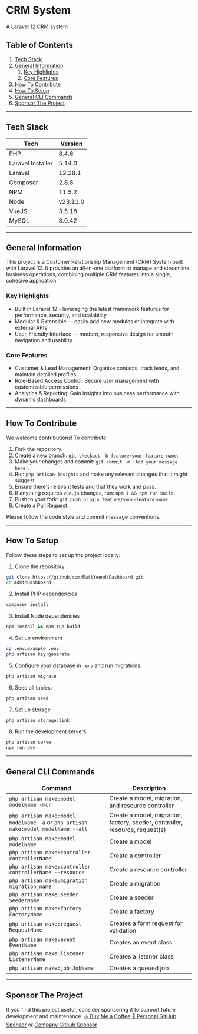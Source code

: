 # CRM System
A Laravel 12 CRM system

<!-- TOC -->
## Table of Contents
1. [Tech Stack](#tech-stack)
2. [General Information](#general-information)
    1. [Key Highlights](#key-highlights)
    2. [Core Features](#core-features)
3. [How To Contribute](#how-to-contribute)
4. [How To Setup](#how-to-setup)
5. [General CLI Commands](#general-cli-commands)
6. [Sponsor The Project](#sponsor-the-project)
<!-- /TOC -->

---

## Tech Stack

| Tech | Version |
|------|---------|
| PHP | 8.4.6 |
| Laravel Installer | 5.14.0 |
| Laravel | 12.28.1 |
| Composer | 2.8.8 |
| NPM | 11.5.2 |
| Node | v23.11.0 |
| VueJS | 3.5.18 |
| MySQL | 8.0.42 |

---

## General Information
This project is a Customer Relationship Management (CRM) System built with Laravel 12.
It provides an all-in-one platform to manage and streamline business operations, combining multiple CRM features into a single, cohesive application.

### Key Highlights
- Built in Laravel 12 - leveraging the latest framework features for performance, security, and scalability
- Modular & Extensible — easily add new modules or integrate with external APIs
- User-Friendly Interface — modern, responsive design for smooth navigation and usability

### Core Features
- Customer & Lead Management: Organise contacts, track leads, and maintain detailed profiles
- Role-Based Access Control: Secure user management with customizable permissions
- Analytics & Reporting: Gain insights into business performance with dynamic dashboards

---

## How To Contribute
We welcome contributions! To contribute:

1. Fork the repository.
2. Create a new branch: `git checkout -b feature/your-feature-name`.
3. Make your changes and commit: `git commit -m 'Add your message here'`.
4. Run `php artisan insights` and make any relevant changes that it might suggest
5. Ensure there's relevant tests and that they work and pass.
6. If anything requires `vue.js` changes, run: `npm i && npm run build`.
7. Push to your fork: `git push origin feature/your-feature-name`.
8. Create a Pull Request.

Please follow the code style and commit message conventions.

---

## How To Setup

Follow these steps to set up the project locally:

1. Clone the repository
```bash
git clone https://github.com/MattYeend/Dashboard.git
cd AdminDashboard
```
2. Install PHP dependencies
```bash
composer install
```
3. Install Node dependencies
```bash
npm install && npm run build
```
4. Set up environment
```bash
cp .env.example .env
php artisan key:generate
```
5. Configure your database in `.env` and run migrations:
```bash
php artisan migrate
```
6. Seed all tables:
```bash
php artisan seed
```
7. Set up storage
```bash
php artisan storage:link
```
8. Run the development servers
```bash
php artisan serve
npm run dev
```

--- 

## General CLI Commands

| Command | Description |
| --- | --- |
| `php artisan make:model modelName -mcr` | Create a model, migration, and resource controller |
| `php artisan make:model modelName -a` or `php artisan make:model modelName --all` | Create a model, migration, factory, seeder, controller, resource, request(s) |
| `php artisan make:model modelName` | Create a model |
| `php artisan make:controller controllerName` | Create a controller |
| `php artisan make:controller controllerName --resource` | Create a resource controller |
| `php artisan make:migration migration_name` | Create a migration |
| `php artisan make:seeder SeederName` | Create a seeder |
| `php artisan make:factory FactoryName` | Create a factory |
| `php artisan make:request RequestName` | Creates a form request for validation |
| `php artisan make:event EventName` | Creates an event class |
| `php artisan make:listener ListenerName` | Creates a listener class |
| `php artisan make:job JobName` | Creates a queued job |

--- 

## Sponsor The Project
If you find this project useful, consider sponsoring it to support future development and maintenance.
<a href="https://www.buymeacoffee.com/mattyeend">☕ Buy Me a Coffee</a>
<a href="https://github.com/sponsors/MattYeend">💸 Personal GitHub Sponsor</a> or <a href="https://github.com/sponsors/MatthewYeend">Company Github Sponsor</a>
